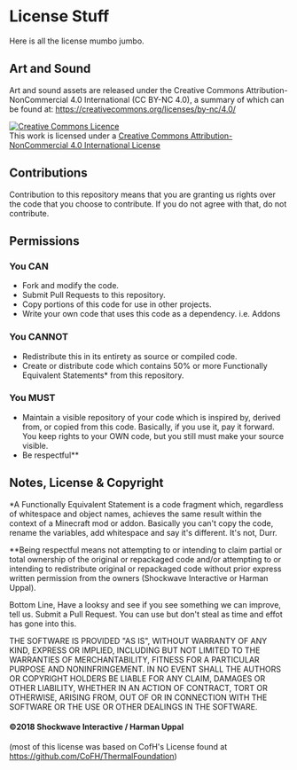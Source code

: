 # License Stuff

Here is all the license mumbo jumbo.

## Art and Sound
Art and sound assets are released under the Creative Commons Attribution-NonCommercial 4.0 International (CC BY-NC 4.0), a summary of which can be found at: https://creativecommons.org/licenses/by-nc/4.0/

<a rel="license" href="http://creativecommons.org/licenses/by-nc/4.0/"><img alt="Creative Commons Licence" style="border-width:0" src="https://i.creativecommons.org/l/by-nc/4.0/88x31.png" /></a><br />This work is licensed under a <a rel="license" href="http://creativecommons.org/licenses/by-nc/4.0/">Creative Commons Attribution-NonCommercial 4.0 International License</a>

## Contributions
Contribution to this repository means that you are granting us rights over the code that you choose to contribute. If you do not agree with that, do not contribute.

## Permissions

### You CAN
<ul>
  <li>Fork and modify the code.</li>
  <li>Submit Pull Requests to this repository.</li>
  <li>Copy portions of this code for use in other projects.</li>
  <li>Write your own code that uses this code as a dependency. i.e. Addons</li>
</ul>

### You CANNOT
<ul>
  <li>Redistribute this in its entirety as source or compiled code.</li>
  <li>Create or distribute code which contains 50% or more Functionally Equivalent Statements* from this repository.</li>
</ul>

### You MUST
<ul>
  <li>Maintain a visible repository of your code which is inspired by, derived from, or copied from this code. Basically, if you use it, pay it forward. You keep rights to your OWN code, but you still must make your source visible.</li>
  <li>Be respectful**</li>
</ul>

## Notes, License & Copyright
*A Functionally Equivalent Statement is a code fragment which, regardless of whitespace and object names, achieves the same result within the context of a Minecraft mod or addon. Basically you can't copy the code, rename the variables, add whitespace and say it's different. It's not, Durr.

**Being respectful means not attempting to or intending to claim partial or total ownership of the original or repackaged code and/or attempting to or intending to redistribute original or repackaged code without prior express written permission from the owners (Shockwave Interactive or Harman Uppal).

Bottom Line, Have a looksy and see if you see something we can improve, tell us. Submit a Pull Request. You can use but don't steal as time and effot has gone into this.

THE SOFTWARE IS PROVIDED "AS IS", WITHOUT WARRANTY OF ANY KIND, EXPRESS OR IMPLIED, INCLUDING BUT NOT LIMITED TO THE WARRANTIES OF MERCHANTABILITY, FITNESS FOR A PARTICULAR PURPOSE AND NONINFRINGEMENT. IN NO EVENT SHALL THE AUTHORS OR COPYRIGHT HOLDERS BE LIABLE FOR ANY CLAIM, DAMAGES OR OTHER LIABILITY, WHETHER IN AN ACTION OF CONTRACT, TORT OR OTHERWISE, ARISING FROM, OUT OF OR IN CONNECTION WITH THE SOFTWARE OR THE USE OR OTHER DEALINGS IN THE SOFTWARE.

#### ©2018 Shockwave Interactive / Harman Uppal
(most of this license was based on CofH's License found at https://github.com/CoFH/ThermalFoundation)

